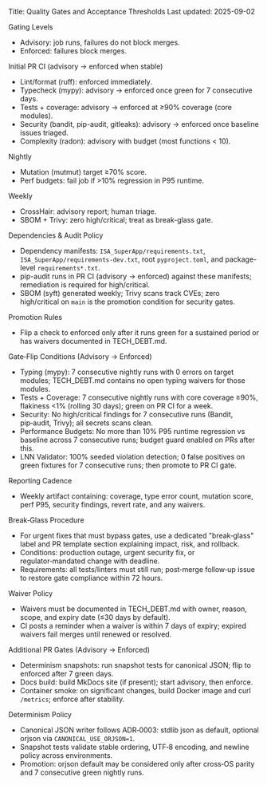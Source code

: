 Title: Quality Gates and Acceptance Thresholds
Last updated: 2025-09-02

Gating Levels
- Advisory: job runs, failures do not block merges.
- Enforced: failures block merges.

Initial PR CI (advisory → enforced when stable)
- Lint/format (ruff): enforced immediately.
- Typecheck (mypy): advisory → enforced once green for 7 consecutive days.
- Tests + coverage: advisory → enforced at ≥90% coverage (core modules).
- Security (bandit, pip-audit, gitleaks): advisory → enforced once baseline issues triaged.
- Complexity (radon): advisory with budget (most functions < 10).

Nightly
- Mutation (mutmut) target ≥70% score.
- Perf budgets: fail job if >10% regression in P95 runtime.

Weekly
- CrossHair: advisory report; human triage.
- SBOM + Trivy: zero high/critical; treat as break-glass gate.

Dependencies & Audit Policy
- Dependency manifests: `ISA_SuperApp/requirements.txt`, `ISA_SuperApp/requirements-dev.txt`, root `pyproject.toml`, and package-level `requirements*.txt`.
- pip-audit runs in PR CI (advisory → enforced) against these manifests; remediation is required for high/critical.
- SBOM (syft) generated weekly; Trivy scans track CVEs; zero high/critical on `main` is the promotion condition for security gates.

Promotion Rules
- Flip a check to enforced only after it runs green for a sustained period or has waivers documented in TECH_DEBT.md.

Gate‑Flip Conditions (Advisory → Enforced)
- Typing (mypy): 7 consecutive nightly runs with 0 errors on target modules; TECH_DEBT.md contains no open typing waivers for those modules.
- Tests + Coverage: 7 consecutive nightly runs with core coverage ≥90%, flakiness <1% (rolling 30 days); green on PR CI for a week.
- Security: No high/critical findings for 7 consecutive runs (Bandit, pip‑audit, Trivy); all secrets scans clean.
- Performance Budgets: No more than 10% P95 runtime regression vs baseline across 7 consecutive runs; budget guard enabled on PRs after this.
- LNN Validator: 100% seeded violation detection; 0 false positives on green fixtures for 7 consecutive runs; then promote to PR CI gate.

Reporting Cadence
- Weekly artifact containing: coverage, type error count, mutation score, perf P95, security findings, revert rate, and any waivers.

Break‑Glass Procedure
- For urgent fixes that must bypass gates, use a dedicated "break‑glass" label and PR template section explaining impact, risk, and rollback.
- Conditions: production outage, urgent security fix, or regulator‑mandated change with deadline.
- Requirements: all tests/linters must still run; post‑merge follow‑up issue to restore gate compliance within 72 hours.

Waiver Policy
- Waivers must be documented in TECH_DEBT.md with owner, reason, scope, and expiry date (≤30 days by default).
- CI posts a reminder when a waiver is within 7 days of expiry; expired waivers fail merges until renewed or resolved.


Additional PR Gates (Advisory → Enforced)
- Determinism snapshots: run snapshot tests for canonical JSON; flip to enforced after 7 green days.
- Docs build: build MkDocs site (if present); start advisory, then enforce.
- Container smoke: on significant changes, build Docker image and curl `/metrics`; enforce after stability.
 
Determinism Policy
- Canonical JSON writer follows ADR‑0003: stdlib json as default, optional orjson via `CANONICAL_USE_ORJSON=1`.
- Snapshot tests validate stable ordering, UTF‑8 encoding, and newline policy across environments.
- Promotion: orjson default may be considered only after cross‑OS parity and 7 consecutive green nightly runs.
